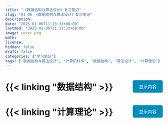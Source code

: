 ```yaml
---
title: "《数据结构与算法设计》复习笔记"
slug: "01 06 《数据结构与算法设计》复习笔记"
description:
date: "2025-01-06T11:13:33+08:00"
lastmod: "2025-01-06T11:13:33+08:00"
image: cover.png
math:
license:
hidden: false
draft: false
categories: ["学习笔记"]
tags: ["数据结构与算法设计", "计算机科学", "数据结构", "算法设计", "计算理论"]
---
```


# {{< linking "数据结构" >}} <button onclick="toggleContent('content0')" id="button0"></button>
<div id="content0" style="display:none;">
    {{< include "数据结构/index.md" >}}
</div>


# {{< linking "计算理论" >}} <button onclick="toggleContent('content1')" id="button1"></button>
<div id="content1" style="display:none;">
    {{< include "计算理论/index.md" >}}
</div>

<style>
    button {
        background-color: #008CBA; /* Blue */
        border: none;
        color: white;
        padding: 10px 20px;
        text-align: center;
        text-decoration: none;
        display: inline-block;
        font-size: 14px;
        margin-left: 10px;
        cursor: pointer;
        border-radius: 5px;
        transition: background-color 0.3s ease;
        float: right; /* Align to the right */
        align-items: center;
        justify-content: center;
    }
    button:before {
        content: "显示内容";
    }
    button:after {
        content: "隐藏内容";
        display: none;
    }
    button.active {
        background-color: #FF9800; /* Orange when active */
    }
    button.active:before {
        display: none;
    }
    button.active:after {
        display: inline;
    }
    button:hover {
        background-color: #005f73; /* Darker blue on hover */
    }
    button.active:hover {
        background-color: #EF6C00; /* Darker orange on hover when active */
    }
</style>

<script>
    function toggleContent(id) {
        var content = document.getElementById(id);
        var button = document.querySelector(`#button${id.slice(-1)}`);
        if (content.style.display === "none") {
            content.style.display = "block";
            button.classList.add('active');
        } else {
            content.style.display = "none";
            button.classList.remove('active');
        }
    }
</script>
